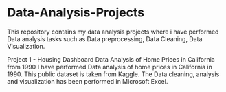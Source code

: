 # Data-Analysis-Projects
This repository contains my data analysis projects where i have performed Data analysis tasks such as Data preprocessing, Data Cleaning, Data Visualization.

Project 1 - Housing Dashboard 
Data Analysis of Home Prices in California from 1990
I have performed Data analysis of home prices in California in 1990. This public dataset is taken from Kaggle. The Data cleaning, analysis and visualization has been
performed in Microsoft Excel.
